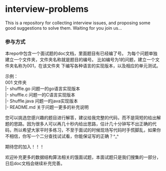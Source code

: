 interview-problems
==================

This is  a repository for collecting interview issues, and proposing some good suggestions to solve them. Waiting for you join us...

### 参与方式
本repo中包含一个面试题的doc文档，里面题目有已经编了号。 
为每个问题单独建立一个文件夹，文件夹名称就是题目的编号。
比如编号为1的问题，建立一个文件夹名称为001，在该文件夹
下编写各种语言的实现版本，以及相应的单元测试。

示例：  
001 文件夹  
   |- shuffle.go  问题一的go语言实现版本  
   |- shuffle.c   问题一的C语言实现版本   
   |- Shuffle.java  问题一的java实现版本  
   |- README.md 关于问题一更多的补充说明  

您可以挑选您感兴趣的题目进行解答，建议给我完整的代码，而不是简短的给出解题的思路。因为很多人可以再几十秒内给出思路，估计几十分钟写不出正确的代码，所以希望大家平时多练习，不至于面试的时候现场写代码时手慌脚乱，如果你不相信，你写一个二分查找试试看，你能保证写的正确？^_^

期待您的加入！！！

欢迎补充更多的数据结构算法相关的饿面试题，本面试题只是我们搜集的一部分，日后doc文档会继续补充完善。